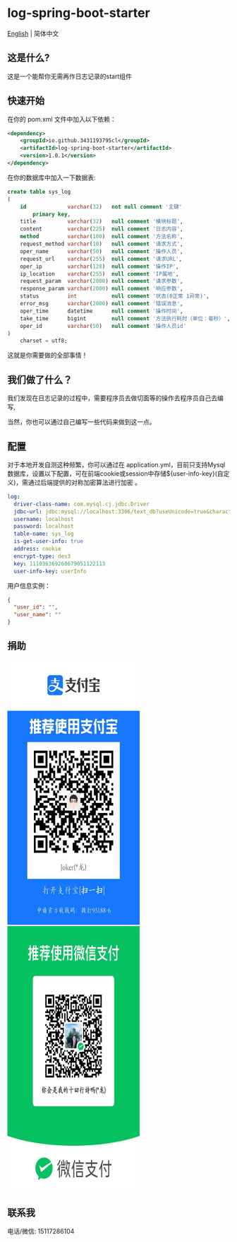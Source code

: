 # log-spring-boot-starter

[English](./README.md) | 简体中文

## 这是什么?

这是一个能帮你无需再作日志记录的start组件

## 快速开始

在你的 pom.xml 文件中加入以下依赖：

```xml
<dependency>
    <groupId>io.github.3431193795cl</groupId>
    <artifactId>log-spring-boot-starter</artifactId>
    <version>1.0.1</version>
</dependency>
```

在你的数据库中加入一下数据表:
```sql
create table sys_log
(
    id             varchar(32)   not null comment '主键'
        primary key,
    title          varchar(32)   null comment '模块标题',
    content        varchar(225)  null comment '日志内容',
    method         varchar(100)  null comment '方法名称',
    request_method varchar(10)   null comment '请求方式',
    oper_name      varchar(50)   null comment '操作人员',
    request_url    varchar(255)  null comment '请求URL',
    oper_ip        varchar(128)  null comment '操作IP',
    ip_location    varchar(255)  null comment 'IP属地',
    request_param  varchar(2000) null comment '请求参数',
    response_param varchar(2000) null comment '响应参数',
    status         int           null comment '状态(0正常 1异常)',
    error_msg      varchar(2000) null comment '错误消息',
    oper_time      datetime      null comment '操作时间',
    take_time      bigint        null comment '方法执行耗时（单位：毫秒）',
    oper_id        varchar(50)   null comment '操作人员id'
)
    charset = utf8;
```
这就是你需要做的全部事情！

## 我们做了什么？

我们发现在日志记录的过程中，需要程序员去做切面等的操作去程序员自己去编写,

当然，你也可以通过自己编写一些代码来做到这一点。

## 配置

对于本地开发自测这种频繁，你可以通过在 application.yml，目前只支持Mysql数据库，设置以下配置，可在前端cookie或session中存储${user-info-key}(自定义)，需通过后端提供的对称加密算法进行加密 。

```yaml
log:
  driver-class-name: com.mysql.cj.jdbc.Driver
  jdbc-url: jdbc:mysql://localhost:3306/text_db?useUnicode=true&characterEncoding=utf-8&useSSL=false&serverTimezone=Asia/Shanghai
  username: localhost
  password: localhost
  table-name: sys_log
  is-get-user-info: true
  address: cookie
  encrypt-type: des3
  key: 111036369260679051122113
  user-info-key: userInfo
```
用户信息实例：
```json
{
  "user_id": "",
  "user_name": ""
}
```

## 捐助
<img height="600px" src="static_file/alibaba.jpg" width="300px"/>

<img height="600px" src="static_file/wechat.jpg" width="300px"/>

## 联系我
电话/微信: 15117286104




